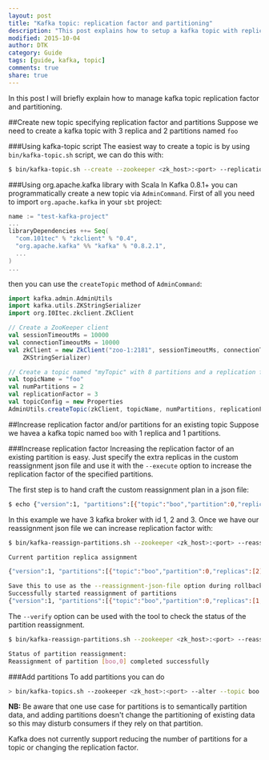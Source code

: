 ```yaml
---
layout: post
title: "Kafka topic: replication factor and partitioning"
description: "This post explains how to setup a kafka topic with replication and partitioning"
modified: 2015-10-04
author: DTK
category: Guide
tags: [guide, kafka, topic]
comments: true
share: true
---
```


In this post I will briefly explain how to manage kafka topic replication factor and partitioning.

##Create new topic specifying replication factor and partitions
Suppose we need to create a kafka topic with 3 replica and 2 partitions named `foo`

###Using kafka-topic script
The easiest way to create a topic is by using `bin/kafka-topic.sh` script, we can do this with:

```bash
$ bin/kafka-topic.sh --create --zookeeper <zk_host>:<port> --replication-factor 3 --partitions 2 --topic foo
```

###Using org.apache.kafka library with Scala
In Kafka 0.8.1+ you can programmatically create a new topic via `AdminCommand`.
First of all you need to import `org.apache.kafka` in your `sbt` project:

```Scala
name := "test-kafka-project"
...
libraryDependencies ++= Seq(
  "com.101tec" % "zkclient" % "0.4",
  "org.apache.kafka" %% "kafka" % "0.8.2.1",
  ...
)
...
```
then you can use the `createTopic` method of `AdminCommand`:

```Scala
import kafka.admin.AdminUtils
import kafka.utils.ZKStringSerializer
import org.I0Itec.zkclient.ZkClient

// Create a ZooKeeper client
val sessionTimeoutMs = 10000
val connectionTimeoutMs = 10000
val zkClient = new ZkClient("zoo-1:2181", sessionTimeoutMs, connectionTimeoutMs,
    ZKStringSerializer)

// Create a topic named "myTopic" with 8 partitions and a replication factor of 3
val topicName = "foo"
val numPartitions = 2
val replicationFactor = 3
val topicConfig = new Properties
AdminUtils.createTopic(zkClient, topicName, numPartitions, replicationFactor, topicConfig)
```

##Increase replication factor and/or partitions for an existing topic
Suppose we havea a kafka topic named `boo` with 1 replica and 1 partitions.

###Increase replication factor
Increasing the replication factor of an existing partition is easy. Just specify the extra replicas in the custom reassignment json file and use it with the `--execute` option to increase the replication factor of the specified partitions.

The first step is to hand craft the custom reassignment plan in a json file:

```bash
$ echo {"version":1, "partitions":[{"topic":"boo","partition":0,"replicas":[1,2,3]}]} > increase-replication-factor.json
```

In this example we have 3 kafka broker with id 1, 2 and 3.
Once we have our reassignment json file we can increase replication factor with:

```bash
$ bin/kafka-reassign-partitions.sh --zookeeper <zk_host>:<port> --reassignment-json-file increase-replication-factor.json --execute

Current partition replica assignment

{"version":1, "partitions":[{"topic":"boo","partition":0,"replicas":[2]}]}

Save this to use as the --reassignment-json-file option during rollback
Successfully started reassignment of partitions
{"version":1, "partitions":[{"topic":"boo","partition":0,"replicas":[1,2,3]}]}
```

The `--verify` option can be used with the tool to check the status of the partition reassignment.

```bash
$ bin/kafka-reassign-partitions.sh --zookeeper <zk_host>:<port> --reassignment-json-file increase-replication-factor.json --verify

Status of partition reassignment:
Reassignment of partition [boo,0] completed successfully
```

###Add partitions
To add partitions you can do

```bash
> bin/kafka-topics.sh --zookeeper <zk_host>:<port> --alter --topic boo --partitions 2
```
**NB:**
Be aware that one use case for partitions is to semantically partition data, and adding partitions doesn't change the partitioning of existing data so this may disturb consumers if they rely on that partition.

Kafka does not currently support reducing the number of partitions for a topic or changing the replication factor.
